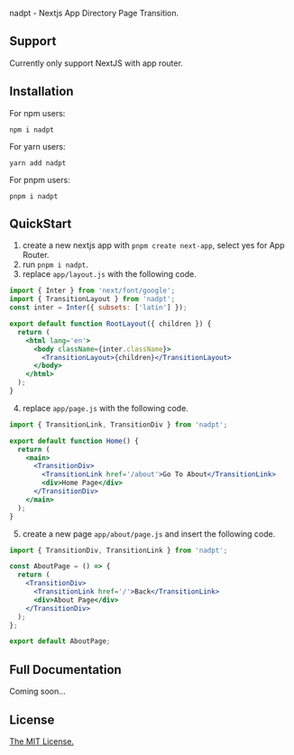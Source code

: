 nadpt - Nextjs App Directory Page Transition.

## Support

Currently only support NextJS with app router.

## Installation

For npm users:

```
npm i nadpt
```

For yarn users:

```
yarn add nadpt
```

For pnpm users:

```
pnpm i nadpt
```

## QuickStart

1. create a new nextjs app with `pnpm create next-app`, select yes for App
   Router.
2. run `pnpm i nadpt`.
3. replace `app/layout.js` with the following code.

```jsx
import { Inter } from 'next/font/google';
import { TransitionLayout } from 'nadpt';
const inter = Inter({ subsets: ['latin'] });

export default function RootLayout({ children }) {
  return (
    <html lang='en'>
      <body className={inter.className}>
        <TransitionLayout>{children}</TransitionLayout>
      </body>
    </html>
  );
}
```

4. replace `app/page.js` with the following code.

```jsx
import { TransitionLink, TransitionDiv } from 'nadpt';

export default function Home() {
  return (
    <main>
      <TransitionDiv>
        <TransitionLink href='/about'>Go To About</TransitionLink>
        <div>Home Page</div>
      </TransitionDiv>
    </main>
  );
}
```

5. create a new page `app/about/page.js` and insert the following code.

```jsx
import { TransitionDiv, TransitionLink } from 'nadpt';

const AboutPage = () => {
  return (
    <TransitionDiv>
      <TransitionLink href='/'>Back</TransitionLink>
      <div>About Page</div>
    </TransitionDiv>
  );
};

export default AboutPage;
```

## Full Documentation

Coming soon...

## License

[The MIT License.](https://opensource.org/licenses/MIT)

